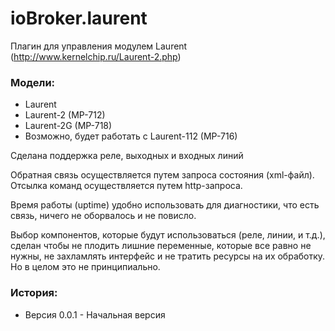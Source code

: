 # ioBroker.laurent
Плагин для управления модулем Laurent (http://www.kernelchip.ru/Laurent-2.php)

### Модели:
- Laurent
- Laurent-2 (MP-712)
- Laurent-2G (MP-718)
- Возможно, будет работать с Laurent-112 (MP-716)

Сделана поддержка реле, выходных и входных линий

Обратная связь осуществляется путем запроса состояния (xml-файл).
Отсылка команд осуществляется путем http-запроса.

Время работы (uptime) удобно использовать для диагностики, что есть связь, ничего не оборвалось и не повисло.

Выбор компонентов, которые будут использоваться (реле, линии, и т.д.), сделан чтобы не плодить лишние переменные, которые все равно не нужны, не захламлять интерфейс и не тратить ресурсы на их обработку. Но в целом это не принципиально.

### История:
- Версия 0.0.1 - Начальная версия